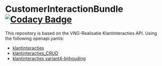 # CustomerInteractionBundle [![Codacy Badge](https://app.codacy.com/project/badge/Grade/980ea2efc85a427ea909518f29506ff6)](https://app.codacy.com/gh/CommonGateway/CustomerInteractionBundle/dashboard?utm_source=gh\&utm_medium=referral\&utm_content=\&utm_campaign=Badge_grade)

This repository is based on the VNG-Realisatie Klantinteracties API. Using the following openapi.yamls:

* [klantinteracties](https://github.com/VNG-Realisatie/klantinteracties/blob/main/docs/api_familie_klantinteracties/klantinteracties/openapi.yaml)
* [klantinteracties\_CRUD](https://github.com/VNG-Realisatie/klantinteracties/blob/main/docs/api_familie_klantinteracties/klantinteracties_CRUD/openapi.yaml)
* [klantinteracties variant4-bijhouding](https://github.com/VNG-Realisatie/klantinteracties/blob/main/docs/api_familie_varianten/variant4-bijhouding/openapi.yaml)
